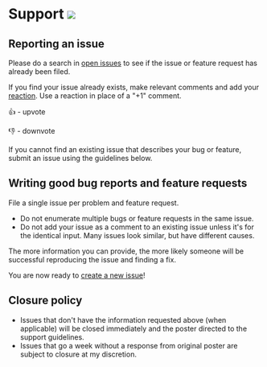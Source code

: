 # Support [![](https://isitmaintained.com/badge/resolution/crazy-max/ghaction-docker-buildx.svg)](https://isitmaintained.com/project/crazy-max/ghaction-docker-buildx)

## Reporting an issue

Please do a search in [open issues](https://github.com/crazy-max/ghaction-docker-buildx/issues?utf8=%E2%9C%93&q=) to see if the issue or feature request has already been filed.

If you find your issue already exists, make relevant comments and add your [reaction](https://github.com/blog/2119-add-reactions-to-pull-requests-issues-and-comments). Use a reaction in place of a "+1" comment.

:+1: - upvote

:-1: - downvote

If you cannot find an existing issue that describes your bug or feature, submit an issue using the guidelines below.

## Writing good bug reports and feature requests

File a single issue per problem and feature request.

* Do not enumerate multiple bugs or feature requests in the same issue.
* Do not add your issue as a comment to an existing issue unless it's for the identical input. Many issues look similar, but have different causes.

The more information you can provide, the more likely someone will be successful reproducing the issue and finding a fix.

You are now ready to [create a new issue](https://github.com/crazy-max/ghaction-docker-buildx/issues/new/choose)!

## Closure policy

* Issues that don't have the information requested above (when applicable) will be closed immediately and the poster directed to the support guidelines.
* Issues that go a week without a response from original poster are subject to closure at my discretion.
